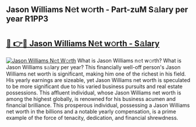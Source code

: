 ## Jason Williams N𝚎t w𝚘rth - Part-zuM S𝚊lary per year R1PP3

# <h2><a href="http://gc1luc.nevu.top/?p=Jason+Williams">🔗 👉🔴 Jason Williams N𝚎t w𝚘rth - S𝚊lary</a></h2>

[![Jason Williams N𝚎t W𝚘rth](https://i.imgur.com/Oavwk0R.jpeg)](http://gc1luc.nevu.top/?p=Jason+Williams)
What is Jason Williams n𝚎t w𝚘rth? What is Jason Williams s𝚊lary per year?
This financially well-off person's Jason Williams net worth is significant, making him one of the richest in his field. His yearly earnings are sizeable, yet Jason Williams net worth is speculated to be more significant due to his varied business pursuits and real estate possessions. This affluent individual, whose Jason Williams net worth is among the highest globally, is renowned for his business acumen and financial brilliance. This prosperous individual, possessing a Jason Williams net worth in the billions and a notable yearly compensation, is a prime example of the force of tenacity, dedication, and financial shrewdness.
